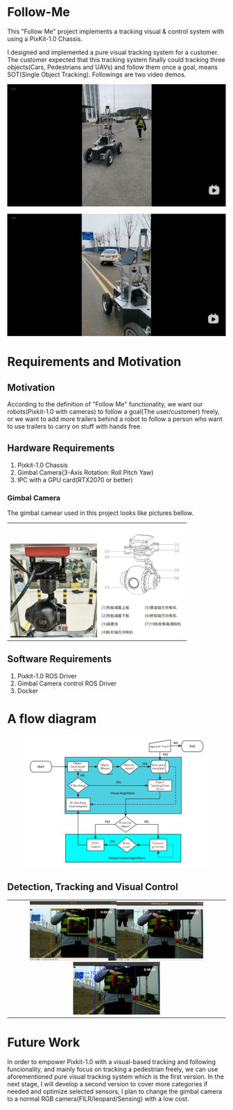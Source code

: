 # Follow-Me
This "Follow Me" project implements a tracking visual & control system with using a PixKit-1.0 Chassis.

I designed and implemented a pure visual tracking system for a customer. The customer expected that this tracking system finally could tracking three objects(Cars, Pedestrians and UAVs) and follow them once a goal, means SOT(Single Object Tracking). Followings are two video demos.

[![Following People](assets/follow-me-people.png)](https://www.bilibili.com/video/BV1Bm4y1w7BZ/?share_source=copy_web&vd_source=81fc800c9cfa4893666931076308fa4b "Following People")

[![Following Car](assets/follow-me-car.png)](https://www.bilibili.com/video/BV1xe4y1i7wi/?share_source=copy_web&vd_source=81fc800c9cfa4893666931076308fa4b "Following Car")

# Requirements and Motivation

## Motivation
According to the definition of "Follow Me" functionality, we want our robots(Pixkit-1.0 with cameras) to follow a goal(The user/customer) freely, or we want to add more trailers behind a robot to follow a person who want to use trailers to carry on stuff with hands free. 



## Hardware Requirements
1. Pixkit-1.0 Chassis
2. Gimbal Camera(3-Axis Rotation: Roll Pitch Yaw)
3. IPC with a GPU card(RTX2070 or better)

### Gimbal Camera

The gimbal camear used in this project looks like pictures bellow.

<table  align="center">
    <tr>
    <td ><center>
        <img src="assets/20220114-e0917cd4.png" alt="Real Camera" width="200"/><img src="assets/gimbal-camera.png" alt="Flow Diagram" width="200" />
    </td ></center>
    </tr>
</table>


## Software Requirements
1. Pixkit-1.0 ROS Driver
2. Gimbal Camera control ROS Driver
3. Docker

# A flow diagram

<center>
<img src="assets/SOT-tracking-diagram.png" alt="Flow Diagram" style="zoom:50%;" />
</center>

## Detection, Tracking and Visual Control

<table  align="center">
    <tr>
    <td ><center>
        <img src="assets/20220116-76d60e91.png" width="200"/><img src="assets/20220116-3b5f0f20.png" width="200"/><img src="assets/20220116-67901f3c.png" width="200"/>
    </td ></center>
    </tr>
</table>


# Future Work
In order to empower Pixkit-1.0 with a visual-based tracking and following funcionality, and mainly focus on tracking a pedestrian freely, we can use aforementioned pure visual tracking system which is the first version. In the next stage, I will develop a second version to cover more categories if needed and optimize selected sensors, I plan to change the gimbal camera to a normal RGB camera(FILR/leopard/Sensing) with a low cost. 